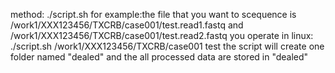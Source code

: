 method: ./script.sh <fileroad> <filename>
for example:the file that you want to scequence is /work1/XXX123456/TXCRB/case001/test.read1.fastq and /work1/XXX123456/TXCRB/case001/test.read2.fastq 
you operate in linux: ./script.sh /work1/XXX123456/TXCRB/case001 test 
the script will create one folder named "dealed" and the all processed data are stored in "dealed" 
